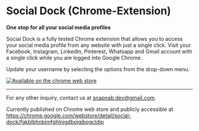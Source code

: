 # Social Dock (Chrome-Extension)

**One stop for all your social media profiles**

Social Dock is a fully tested Chrome extension that allows you to access your social media profile from any website with just a single click. Visit your Facebook, Instagram, LinkedIn, Pinterest, Whatsapp and Gmail account with a single click while you are logged into Google Chrome.

Update your username by selecting the options from the drop-down menu.

[![Available on the chrome web store](https://developer.chrome.com/webstore/images/ChromeWebStore_BadgeWBorder_v2_206x58.png)](https://chrome.google.com/webstore/detail/social-dock/fgkblbhnbimfghlnjgdbojgjbogcldjp)

----

For any other inquiry, contact us at [snapnab.dev@gmail.com](mailto:snapnab.dev@gmail.com). 

Currently published on Chrome web store and publicly accessible at https://chrome.google.com/webstore/detail/social-dock/fgkblbhnbimfghlnjgdbojgjbogcldjp
